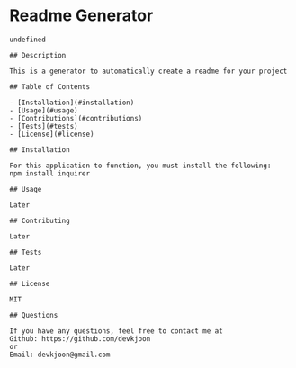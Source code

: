 # Readme Generator 
    undefined
    
    ## Description

    This is a generator to automatically create a readme for your project

    ## Table of Contents

    - [Installation](#installation)
    - [Usage](#usage)
    - [Contributions](#contributions)
    - [Tests](#tests)
    - [License](#license)
    
    ## Installation
    
    For this application to function, you must install the following: 
    npm install inquirer
    
    ## Usage
    
    Later

    ## Contributing

    Later

    ## Tests

    Later

    ## License

    MIT

    ## Questions
        
    If you have any questions, feel free to contact me at
    Github: https://github.com/devkjoon
    or
    Email: devkjoon@gmail.com
    